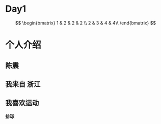 # Day1 

$$
\begin{bmatrix}
1 & 2 & 2 & 2 \\
2 & 3 & 4 & 4\\
\end{bmatrix}
$$

# 个人介绍

## 陈震

## 我来自 浙江

## 我喜欢运动

**排球**

